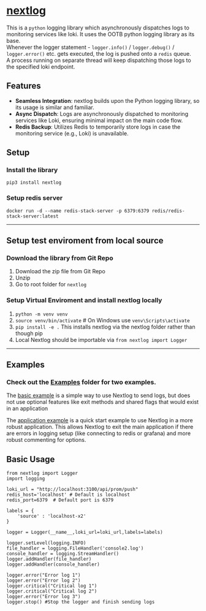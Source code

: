# [nextlog](https://pypi.org/project/nextlog/)
This is a `python` logging library which asynchronously dispatches logs to monitoring services like loki.
It uses the OOTB python logging library as its base.<br>
Whenever the logger statement - `logger.info()` / `logger.debug()` / `logger.error()` etc. gets executed, the log is pushed onto a `redis` queue.<br>
A process running on separate thread will keep dispatching those logs to the specified loki endpoint.

## Features
- **Seamless Integration**: nextlog builds upon the Python logging library, so its usage is similar and familiar.
- **Async Dispatch**: Logs are asynchronously dispatched to monitoring services like Loki, ensuring minimal impact on the main code flow.
- **Redis Backup**: Utilizes Redis to temporarily store logs in case the monitoring service (e.g., Loki) is unavailable.

## Setup
### Install the library 
`pip3 install nextlog`
### Setup redis server
`docker run -d --name redis-stack-server -p 6379:6379 redis/redis-stack-server:latest`

---

## Setup test enviroment from local source
### Download the library from Git Repo
1. Download the zip file from Git Repo
2. Unzip
3. Go to root folder for `nextlog`
### Setup Virtual Enviroment and install nextlog locally
1. `python -m venv venv`
2. `source venv/bin/activate`  # On Windows use `venv\Scripts\activate`
3. `pip install -e .` This installs nextlog via the nextlog folder rather than though pip
4. Local Nextlog should be importable via `from nextlog import Logger`

---

## Examples

### Check out the [Examples](examples) folder for two examples.

The [basic example](examples/basic_example.py) is a simple way to use Nextlog to send logs, but does not use optional features like exit methods and shared flags that would exist in an application

The [application example](examples/application_example.py) is a quick start example to use Nextlog in a more robust application. This allows Nextlog to exit the main application if there are errors in logging setup (like connecting to redis or grafana) and more robust commenting for options.

## Basic Usage

```
from nextlog import Logger
import logging

loki_url = "http://localhost:3100/api/prom/push"
redis_host='localhost' # Default is localhost
redis_port=6379  # Default port is 6379

labels = {
    'source' : 'localhost-x2'
}

logger = Logger(__name__,loki_url=loki_url,labels=labels)

logger.setLevel(logging.INFO)
file_handler = logging.FileHandler('console2.log')
console_handler = logging.StreamHandler()
logger.addHandler(file_handler)
logger.addHandler(console_handler)

logger.error("Error log 1")
logger.error("Error log 2")
logger.critical("Critical log 1")
logger.critical("Critical log 2")
logger.error("Error log 3")
logger.stop() #Stop the logger and finish sending logs


```
